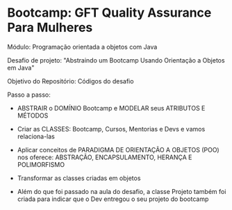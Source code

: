 # Bootcamp: GFT Quality Assurance Para Mulheres

Módulo: Programação orientada a objetos com Java

Desafio de projeto: "Abstraindo um Bootcamp Usando Orientação a Objetos em Java"

Objetivo do Repositório: Códigos do desafio

Passo a passo:

- ABSTRAIR o DOMÍNIO Bootcamp e MODELAR seus ATRIBUTOS E MÉTODOS

- Criar as CLASSES: Bootcamp, Cursos, Mentorias e Devs e vamos relaciona-las

- Aplicar conceitos de PARADIGMA DE ORIENTAÇÃO A OBJETOS (POO) nos oferece: ABSTRAÇÃO, ENCAPSULAMENTO, HERANÇA E POLIMORFISMO

- Transformar as classes criadas em objetos

- Além do que foi passado na aula do desafio, a classe Projeto também foi criada para indicar que o Dev entregou o seu projeto do bootcamp
